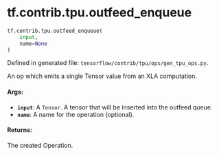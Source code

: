 <div itemscope itemtype="http://developers.google.com/ReferenceObject">
<meta itemprop="name" content="tf.contrib.tpu.outfeed_enqueue" />
</div>

# tf.contrib.tpu.outfeed_enqueue

``` python
tf.contrib.tpu.outfeed_enqueue(
    input,
    name=None
)
```



Defined in generated file: `tensorflow/contrib/tpu/ops/gen_tpu_ops.py`.

An op which emits a single Tensor value from an XLA computation.

#### Args:

* <b>`input`</b>: A `Tensor`. A tensor that will be inserted into the outfeed queue.
* <b>`name`</b>: A name for the operation (optional).


#### Returns:

The created Operation.